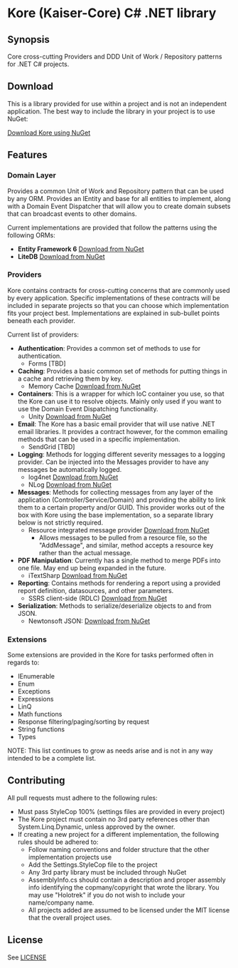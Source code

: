 # Kore (Kaiser-Core) C# .NET library

## Synopsis

Core cross-cutting Providers and DDD Unit of Work / Repository patterns for .NET C# projects.

## Download

This is a library provided for use within a project and is not an independent application. The best way to include the library in your project is to use NuGet:

[Download Kore using NuGet](https://www.nuget.org/packages/Kore/)

## Features

### Domain Layer

Provides a common Unit of Work and Repository pattern that can be used by any ORM. Provides an IEntity and base for all entities to implement, along with a Domain Event Dispatcher that will allow you to create domain subsets that can broadcast events to other domains.

Current implementations are provided that follow the patterns using the following ORMs:
* **Entity Framework 6** [Download from NuGet](https://www.nuget.org/packages/Kore.Domain.EF/)
* **LiteDB** [Download from NuGet](https://www.nuget.org/packages/Kore.Domain.LiteDb/)

### Providers

Kore contains contracts for cross-cutting concerns that are commonly used by every application. Specific implementations of these contracts will be included in separate projects so that you can choose which implementation fits your project best. Implementations are explained in sub-bullet points beneath each provider.

Current list of providers:
* **Authentication**: Provides a common set of methods to use for authentication.
  * Forms [TBD]
* **Caching**: Provides a basic common set of methods for putting things in a cache and retrieving them by key.
  * Memory Cache [Download from NuGet](https://www.nuget.org/packages/Kore.Providers.Caching.Memory/)
* **Containers**: This is a wrapper for which IoC container you use, so that the Kore can use it to resolve objects. Mainly only used if you want to use the Domain Event Dispatching functionality.
  * Unity [Download from NuGet](https://www.nuget.org/packages/Kore.Providers.Containers.Unity/)
* **Email**: The Kore has a basic email provider that will use native .NET email libraries. It provides a contract however, for the common emailing methods that can be used in a specific implementation.
  * SendGrid [TBD]
* **Logging**: Methods for logging different severity messages to a logging provider. Can be injected into the Messages provider to have any messages be automatically logged.
  * log4net [Download from NuGet](https://www.nuget.org/packages/Kore.Providers.Logging.Log4Net/)
  * NLog [Download from NuGet](https://www.nuget.org/packages/Kore.Providers.Logging.NLog/)
* **Messages**: Methods for collecting messages from any layer of the application (Controller/Service/Domain) and providing the ability to link them to a certain property and/or GUID. This provider works out of the box with Kore using the base implementation, so a separate library below is not strictly required.
  * Resource integrated message provider [Download from NuGet](https://www.nuget.org/packages/Kore.Providers.Messages.Resource/)
    * Allows messages to be pulled from a resource file, so the "AddMessage", and similar, method accepts a resource key rather than the actual message.
* **PDF Manipulation**: Currently has a single method to merge PDFs into one file. May end up being expanded in the future.
  * iTextSharp [Download from NuGet](https://www.nuget.org/packages/Kore.Providers.Pdf.ITextSharp/)
* **Reporting**: Contains methods for rendering a report using a provided report definition, datasources, and other parameters.
  * SSRS client-side (RDLC) [Download from NuGet](https://www.nuget.org/packages/Kore.Providers.Reporting.SSRS/)
* **Serialization**: Methods to serialize/deserialize objects to and from JSON.
  * Newtonsoft JSON: [Download from NuGet](https://www.nuget.org/packages/Kore.Providers.Serialization.Newtonsoft/)

### Extensions

Some extensions are provided in the Kore for tasks performed often in regards to:
* IEnumerable
* Enum
* Exceptions
* Expressions
* LinQ
* Math functions
* Response filtering/paging/sorting by request
* String functions
* Types

NOTE: This list continues to grow as needs arise and is not in any way intended to be a complete list.

## Contributing

All pull requests must adhere to the following rules:
* Must pass StyleCop 100% (settings files are provided in every project)
* The Kore project must contain no 3rd party references other than System.Linq.Dynamic, unless approved by the owner.
* If creating a new project for a different implementation, the following rules should be adhered to:
  * Follow naming conventions and folder structure that the other implementation projects use
  * Add the Settings.StyleCop file to the project
  * Any 3rd party library must be included through NuGet
  * AssemblyInfo.cs should contain a description and proper assembly info identifying the copmany/copyright that wrote the library. You may use "Holotrek" if you do not wish to include your name/company name.
  * All projects added are assumed to be licensed under the MIT license that the overall project uses.

## License

See [LICENSE](LICENSE)
